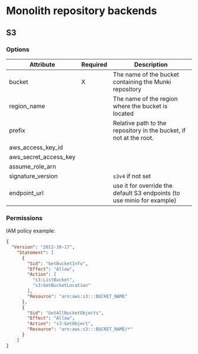 # Monolith repository backends

## S3

### Options

|Attribute|Required|Description|
|---|---|---|
|bucket|X|The name of the bucket containing the Munki repository|
|region\_name||The name of the region where the bucket is located|
|prefix||Relative path to the repository in the bucket, if not at the root.|
|aws\_access\_key\_id|||
|aws\_secret\_access\_key|||
|assume\_role\_arn|||
|signature\_version||`s3v4` if not set|
|endpoint\_url|| use it for override the default S3 endpoints (to use minio for example)|

### Permissions

IAM policy example:

```json
{
  "Version": "2012-10-17",
    "Statement": [
      {
        "Sid": "GetBucketInfo",
        "Effect": "Allow",
        "Action": [
          "s3:ListBucket",
          "s3:GetBucketLocation"
        ],
        "Resource": "arn:aws:s3:::BUCKET_NAME"
      },
      {
        "Sid": "GetAllBucketObjects",
        "Effect": "Allow",
        "Action": "s3:GetObject",
        "Resource": "arn:aws:s3:::BUCKET_NAME/*"
      }
    ]
}
```